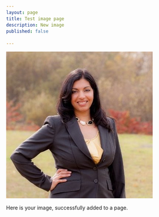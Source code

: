 ```yaml
---
layout: page
title: Test image page
description: New image
published: false

---
```

![](/uploads/linkedin.jpg)

Here is your image, successfully added to a page. 